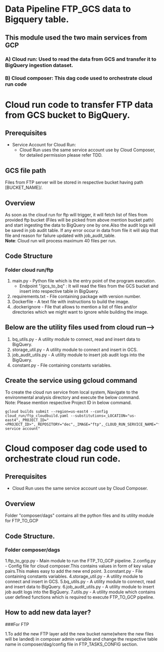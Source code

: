 # Data Pipeline FTP_GCS data to Bigquery table.

## This module used the two main services from GCP 
### A) Cloud run: Used to read the data from GCS and transfer it to BigQuery ingestion dataset. 
### B) Cloud composer: This dag code used to orchestrate cloud run code


# Cloud run code to transfer FTP data from GCS bucket to BigQuery.

## Prerequisites
- Service Account for Cloud Run: </br>
  - Cloud Run uses the same service account use by Cloud Composer, for detailed permission please refer TDD.

## GCS file path<br>

Files from FTP server will be stored in respective bucket having path [BUCKET_NAME]/.


## Overview

As soon as the cloud run for ftp will trigger, it will fetch list of files from provided ftp bucket (Files will be picked from above mention bucket path) and start ingesting the data to BigQuery one by one.Also the audit logs will be saved in job audit table.
If any error occur in data from file it will skip that file and reason for failure updated with job_audit_table.<br>**Note**: Cloud run will process maximum 40 files per run. 

## Code Structure

### Folder cloud run/ftp

1. main.py - Python file which is the entry point of the program execution. 
   - Endpoint "/gcs_to_bq" : It will read the files from the GCS bucket and insert into respective table in BigQuery. 
2. requirements.txt - File containing package with version number.
3. Dockerfile - A text file with instructions to build the image. 
4. .dockerignore - File that allows to mention a list of files and/or directories which we might want to ignore while building the image.

## Below are the utility files used from cloud run-->

1. bq_utils.py - A utility module to connect, read and insert data to BigQuery.
2. storage_util.py - A utility module to connect and insert in GCS.
3. job_audit_utils.py - A utility module to insert job audit logs into the BigQuery.
4. constant.py -  File containing constants variables.


## Create the service using gcloud command

To create the cloud run service from local system, Navigate to the environmental analysis directory and execute the below command. 
<br>Note: 
Please mention respective Project ID in below command.

```
gcloud builds submit --region=us-east4 --config cloud_run/ftp_cloudbuild.yaml --substitutions=_LOCATION="us-east4",_PROJECT_ID="<PROJECT_ID>",_REPOSITORY="dec",_IMAGE="ftp",_CLOUD_RUN_SERVICE_NAME="ftp”,_COMPOSER_SERVICE_ACCOUNT="Respective  service account"

```


# Cloud composer dag code used to orchestrate cloud run code.

## Prerequisites

- Cloud Run uses the same service account use by Cloud Composer.

## Overview
Folder "composer/dags" contains all the python files and its utility module for FTP_TO_GCP

## Code Structure.
### Folder composer/dags

1.ftp_to_gcp.py - Main module to run the FTP_TO_GCP pipeline.
2.config.py - Config file for cloud composer.This contains values in form of key value pairs.This makes easy to add the new end point.
3.constant.py - File containing constants variables.
4.storage_util.py - A utility module to connect and insert in GCS.
5.bq_utils.py - A utility module to connect, read and insert data to BigQuery.
6.job_audit_utils.py - A utility module to insert job audit logs into the BigQuery.
7.utils.py - A utility module which contains user defined functions which is required to execute FTP_TO_GCP pipeline. 


## How to add new data layer?

###For FTP

1.To add the new FTP layer add the new bucket name(where the new files will be landed) in composer admin variable and change the respective table name in  composer/dag/config file in FTP_TASKS_CONFIG section.




